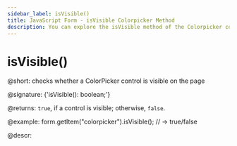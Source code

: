 ```yaml
---
sidebar_label: isVisible()
title: JavaScript Form - isVisible Colorpicker Method 
description: You can explore the isVisible method of the Colorpicker control of Form in the documentation of the DHTMLX JavaScript UI library. Browse developer guides and API reference, try out code examples and live demos, and download a free 30-day evaluation version of DHTMLX Suite 7.
---
```


# isVisible()

@short: checks whether a ColorPicker control is visible on the page

@signature: {'isVisible(): boolean;'}

@returns:
`true`, if a control is visible; otherwise, `false`.

@example:
form.getItem("colorpicker").isVisible(); 
// -> true/false

@descr:
